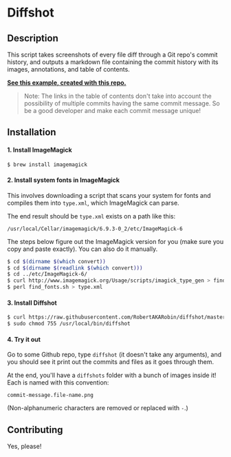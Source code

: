 # Diffshot

## Description
This script takes screenshots of every file diff through a Git repo's commit history, and outputs a markdown file containing the commit history with its images, annotations, and table of contents.

**[See this example, created with this repo.](_DIFFSHOTS.md)**

> Note: The links in the table of contents don't take into account the possibility of multiple commits having the same commit message. So be a good developer and make each commit message unique!

## Installation

#### 1. Install ImageMagick

```bash
$ brew install imagemagick
```

#### 2. Install system fonts in ImageMagick

This involves downloading a script that scans your system for fonts and compiles them into `type.xml`, which ImageMagick can parse.

The end result should be `type.xml` exists on a path like this:

```
/usr/local/Cellar/imagemagick/6.9.3-0_2/etc/ImageMagick-6
```

The steps below figure out the ImageMagick version for you (make sure you copy and paste exactly). You can also do it manually.

```bash
$ cd $(dirname $(which convert))
$ cd $(dirname $(readlink $(which convert)))
$ cd ../etc/ImageMagick-6/
$ curl http://www.imagemagick.org/Usage/scripts/imagick_type_gen > find_fonts.sh
$ perl find_fonts.sh > type.xml
```

#### 3. Install Diffshot

```bash
$ curl https://raw.githubusercontent.com/RobertAKARobin/diffshot/master/diffshot.sh > /usr/local/bin/diffshot
$ sudo chmod 755 /usr/local/bin/diffshot
```

#### 4. Try it out

Go to some Github repo, type `diffshot` (it doesn't take any arguments), and you should see it print out the commits and files as it goes through them.

At the end, you'll have a `diffshots` folder with a bunch of images inside it! Each is named with this convention:

```
commit-message.file-name.png
```

(Non-alphanumeric characters are removed or replaced with `-`.)

## Contributing

Yes, please!
